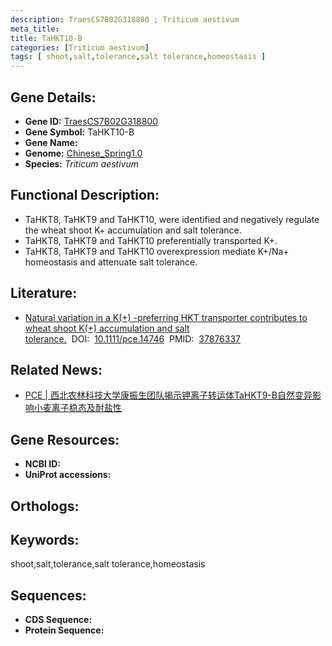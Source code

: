 ```yaml
---
description: TraesCS7B02G318800 ; Triticum aestivum
meta_title:
title: TaHKT10-B
categories: [Triticum aestivum]
tags: [ shoot,salt,tolerance,salt tolerance,homeostasis ]
---
```


## Gene Details:
- **Gene ID:**	[TraesCS7B02G318800]()
- **Gene Symbol:** TaHKT10-B
- **Gene Name:** 
- **Genome:** [Chinese_Spring1.0]()
- **Species:** *Triticum aestivum*

## Functional Description:
   - TaHKT8, TaHKT9 and TaHKT10, were identified and negatively regulate the wheat shoot K+ accumulation and salt tolerance.
   - TaHKT8, TaHKT9 and TaHKT10 preferentially transported K+.
   - TaHKT8, TaHKT9 and TaHKT10 overexpression mediate K+/Na+ homeostasis and attenuate salt tolerance.

## Literature:
   - [Natural variation in a K(+) -preferring HKT transporter contributes to wheat shoot K(+) accumulation and salt tolerance.]( https://onlinelibrary.wiley.com/doi/10.1111/pce.14746)&nbsp;&nbsp;DOI:&nbsp;&nbsp;[10.1111/pce.14746](https://onlinelibrary.wiley.com/doi/10.1111/pce.14746)&nbsp;&nbsp;PMID:&nbsp;&nbsp;[37876337](https://pubmed.ncbi.nlm.nih.gov/37876337/)

## Related News:
   - [PCE | 西北农林科技大学康振生团队揭示钾离子转运体TaHKT9-B自然变异影响小麦离子稳态及耐盐性](https://mp.weixin.qq.com/s?__biz=Mzg3MDEwNDEyMg==&mid=2247558805&idx=6&sn=0c02a884eb499eab2d598993cc5ce05f&chksm=b3d50bc3846507383be66a7cfc24950110853aef707ad51d54a8922c2480c0afe0e9ed00d625&scene=27#wechat_redirect)

## Gene Resources:
- **NCBI ID:** [](https://www.ncbi.nlm.nih.gov/gene/?term=)
- **UniProt accessions:** [](https://www.uniprot.org/uniprotkb//entry)

## Orthologs:

## Keywords:
shoot,salt,tolerance,salt tolerance,homeostasis

## Sequences:
- **CDS Sequence:**
- **Protein Sequence:**
